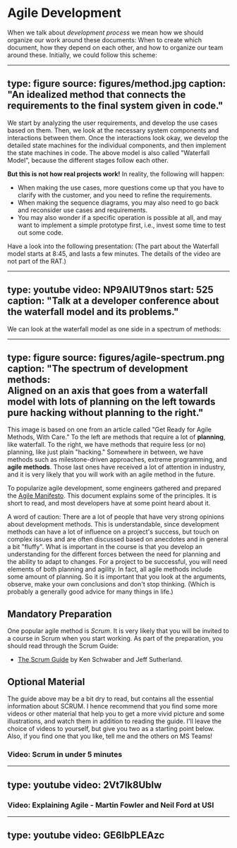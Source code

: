 # Agile Development

When we talk about *development process* we mean how we should organize our work around these documents:
When to create which document, how they depend on each other, and how to organize our team around these.
Initially, we could follow this scheme:

---
type: figure
source: figures/method.jpg
caption:
  "An idealized method that connects the requirements to the final system given in code."
--- 

We start by analyzing the user requirements, and develop the use cases based on them. Then, we look at the necessary system components and interactions between them. Once the interactions look okay, we develop the detailed state machines for the individual components, and then implement the state machines in code. The above model is also called "Waterfall Model", because the different stages follow each other.

**But this is not how real projects work!** In reality, the following will happen:

* When making the use cases, more questions come up that you have to clarify with the customer, and you need to refine the requirements. 
* When making the sequence diagrams, you may also need to go back and reconsider use cases and requirements. 
* You may also wonder if a specific operation is possible at all, and may want to implement a simple prototype first, i.e., invest some time to test out some code. 

Have a look into the following presentation: (The part about the Waterfall model starts at 8:45, and lasts a few minutes. The details of the video are not part of the RAT.)

---
type: youtube
video: NP9AIUT9nos
start: 525
caption: 
  "Talk at a developer conference about the waterfall model and its problems."
---


We can look at the waterfall model as one side in a spectrum of methods:

---
type: figure
source: figures/agile-spectrum.png
caption:
  "**The spectrum of development methods:**  
  Aligned on an axis that goes from a waterfall model with lots of planning
  on the left towards pure hacking without planning to the right."
---

This image is based on one from an article called "Get Ready for Agile Methods, With Care." To the left are methods that require a lot of **planning**, like waterfall.  To the right, we have methods that require less (or no) planning, like just plain "hacking." Somewhere in between, we have methods such as milestone-driven approaches, extreme programming, and **agile methods**. Those last ones have received a lot of attention in industry, and it is very likely that you will work with an agile method in the future. 

To popularize agile development, some engineers gathered and prepared the [Agile Manifesto](http://agilemanifesto.org). This document explains some of the principles. It is short to read, and most developers have at some point heard about it.

A word of caution: There are a lot of people that have very strong opinions about development methods. This is understandable, since development methods can have a lot of influence on a project's success, but touch on complex issues and are often discussed based on anecdotes and in general a bit "fluffy".  What is important in the course is that you develop an understanding for the different forces between the need for planning and the ability to adapt to changes. For a project to be successful, you will need elements of both planning and agility. In fact, all agile methods include some amount of planning. So it is important that you look at the arguments, observe, make your own conclusions and don't stop thinking. (Which is probably a generally good advice for many things in life.)


## Mandatory Preparation

One popular agile method is *Scrum*. It is very likely that you will be invited to a course in Scrum when you start working. 
As part of the preparation, you should read through the Scrum Guide:

* [The Scrum Guide](https://www.scrumguides.org/docs/scrumguide/v2017/2017-Scrum-Guide-US.pdf#zoom=100) by Ken Schwaber and Jeff Sutherland.



## Optional Material

The guide above may be a bit dry to read, but contains all the essential information about SCRUM. I hence recommend that you find some more videos or other material that help you to get a more vivid picture and some illustrations, and watch them in addition to reading the guide. I'll leave the choice of videos to yourself, but give you two as a starting point below. Also, if you find one that you like, tell me and the others on MS Teams!


### Video: Scrum in under 5 minutes

---
type: youtube
video: 2Vt7Ik8Ublw
---


### Video: Explaining Agile - Martin Fowler and Neil Ford at USI

---
type: youtube
video: GE6lbPLEAzc
---

